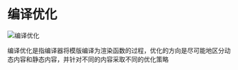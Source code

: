 # 编译优化

<img src="/img/vue/编译优化.webp" alt="编译优化"  />

编译优化是指编译器将模版编译为渲染函数的过程，优化的方向是尽可能地区分动态内容和静态内容，并针对不同的内容采取不同的优化策略
